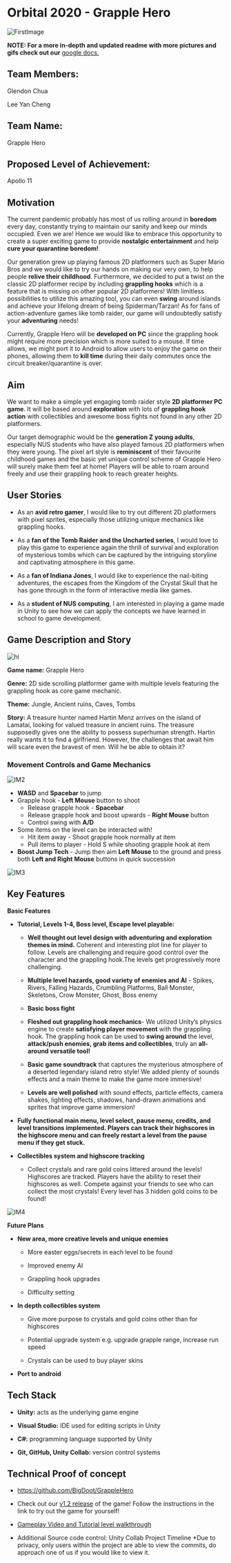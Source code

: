 # Orbital 2020 - Grapple Hero

![FirstImage](https://i.imgur.com/e9U2IXj.png)


**NOTE: For a more in-depth and updated readme with more pictures and gifs check out our** [google docs.](https://docs.google.com/document/d/1ZienwRL9Hxo4fjxwO5wOCKJs8yj-TBVNEFL3Izf8XXE/edit?usp=sharing)
## Team Members:

Glendon Chua

Lee Yan Cheng

## Team Name:

Grapple Hero

## Proposed Level of Achievement: 

Apollo 11

## Motivation

The current pandemic probably has most of us rolling around in **boredom** every day, constantly trying to maintain our sanity and keep our minds occupied. Even we are! Hence we would like to embrace this opportunity to create a super exciting game to provide **nostalgic entertainment** and help **cure your quarantine boredom!**

Our generation grew up playing famous 2D platformers such as Super Mario Bros and we would like to try our hands on making our very own, to help people **relive their childhood**. Furthermore, we decided to put a twist on the classic 2D platformer recipe by including **grappling hooks** which is a feature that is missing on other popular 2D platformers! With limitless possibilities to utilize this amazing tool, you can even **swing** around islands and achieve your lifelong dream of being Spiderman/Tarzan! As for fans of action-adventure games like tomb raider, our game will undoubtedly satisfy your **adventuring** needs! 

Currently, Grapple Hero will be **developed on PC** since the grappling hook might require more precision which is more suited to a mouse. If time allows, we might port it to Android to allow users to enjoy the game on their phones, allowing them to **kill time** during their daily commutes once the circuit breaker/quarantine is over.


## Aim

We want to make a simple yet engaging tomb raider style **2D platformer PC game**. It will be based around **exploration** with lots of **grappling hook action** with collectibles and awesome boss fights not found in any other 2D platformers.

Our target demographic would be the **generation Z young adults**, especially NUS students who have also played famous 2D platformers when they were young. The pixel art style is **reminiscent** of their favourite childhood games and the basic yet unique control scheme of Grapple Hero will surely make them feel at home! Players will be able to roam around freely and use their grappling hook to reach greater heights.

## User Stories

* As an **avid retro gamer**, I would like to try out different 2D platformers with pixel sprites, especially those utilizing unique mechanics like grappling hooks.

* As a **fan of the Tomb Raider and the Uncharted series**, I would love to play this game to experience again the thrill of survival and exploration of mysterious tombs which can be captured by the intriguing storyline and captivating atmosphere in this game.

* As a **fan of Indiana Jones**, I would like to experience the nail-biting adventures, the escapes from the Kingdom of the Crystal Skull that he has gone through in the form of interactive media like games.

* As a **student of NUS computing**, I am interested in playing a game made in Unity to see how we can apply the concepts we have learned in school to game development.


## Game Description and Story

![hi](https://i.imgur.com/X4H9J8M.png)

**Game name:** Grapple Hero 

**Genre:** 2D side scrolling platformer game with multiple levels featuring the grappling hook as core game mechanic.

**Theme:** Jungle, Ancient ruins, Caves, Tombs

**Story:** A treasure hunter named Hartin Menz arrives on the island of Lamatai, looking for valued treasure in ancient ruins. The treasure supposedly gives one the ability to possess superhuman strength. Hartin really wants it to find a girlfriend. However, the challenges that await him will scare even the bravest of men. Will he be able to obtain it?

### Movement Controls and Game Mechanics

![IM2](https://media.giphy.com/media/ZCwoHHgSmesLUGehCw/giphy.gif)

* **WASD** and **Spacebar** to jump
* Grapple hook - **Left Mouse** button to shoot
  * Release grapple hook - **Spacebar**
  * Release grapple hook and boost upwards - **Right Mouse** button
  * Control swing with **A/D**
* Some items on the level can be interacted with!
  * Hit item away - Shoot grapple hook normally at item
  * Pull items to player - Hold S while shooting grapple hook at item
* **Boost Jump Tech** - Jump then aim **Left Mouse** to the ground and press both **Left and Right Mouse** buttons in quick succession

![IM3](https://media.giphy.com/media/elmIceiKRsmPQpSjfH/giphy.gif)

## Key Features

**Basic Features**

* **Tutorial, Levels 1-4, Boss level, Escape level playable:**

  * **Well thought out level design with adventuring and exploration themes in mind.** Coherent and interesting plot line for player to follow. Levels are challenging and require good control over the character and the grappling hook.The levels get progressively more challenging.

  * **Multiple level hazards, good variety of enemies and AI** - Spikes, Rivers, Falling Hazards, Crumbling Platforms, Ball Monster, Skeletons, Crow Monster, Ghost, Boss enemy

  * **Basic boss fight**

  * **Fleshed out grappling hook mechanics**- We utilized Unity’s physics engine to create **satisfying player movement** with the grappling hook. The grappling hook can be used to **swing around** the level, **attack/push enemies, grab items and collectibles**, truly an **all-around versatile tool!**


  * **Basic game soundtrack** that captures the mysterious atmosphere of a deserted legendary island retro style! We added plenty of sounds effects and a main theme to make the game more immersive!
  * **Levels are well polished** with sound effects, particle effects, camera shakes, lighting effects, shadows, hand-drawn animations and sprites that improve game immersion!

* **Fully functional main menu, level select, pause menu, credits, and level transitions implemented. Players can track their highscores in the highscore menu and can freely restart a level from the pause menu if they get stuck.**

* **Collectibles system and highscore tracking**

  * Collect crystals and rare gold coins littered around the levels! Highscores are tracked. Players have the ability to reset their highscores as well. Compete against your friends to see who can collect the most crystals! Every level has 3 hidden gold coins to be found! 

![IM4](https://media.giphy.com/media/S8fiAs4kOGBtDf5gFr/giphy.gif)


**Future Plans**

* **New area, more creative levels and unique enemies**

  * More easter eggs/secrets in each level to be found
  
  * Improved enemy AI
  
  * Grappling hook upgrades
  
  * Difficulty setting
  
* **In depth collectibles system**

  * Give more purpose to crystals and gold coins other than for highscores
  
  * Potential upgrade system e.g. upgrade grapple range, increase run speed
  
  * Crystals can be used to buy player skins
  
* **Port to android**


## Tech Stack

* **Unity:** acts as the underlying game engine

* **Visual Studio:** IDE used for editing scripts in Unity

* **C#:** programming language supported by Unity

* **Git, GitHub, Unity Collab:** version control systems

## Technical Proof of concept

* https://github.com/BigDoot/GrappleHero

* Check out our [v1.2 release](https://github.com/BigDoot/GrappleHero/releases/tag/v1.2) of the game! Follow the instructions in the link to try out the game for yourself!

* [Gameplay Video and Tutorial level walkthrough](https://drive.google.com/file/d/1A5YTXAmSHfZV8AeNW3CJJ9Dg0na_HZ9r/view?usp=sharing)

* Additional Source code control: Unity Collab Project Timeline 
  *Due to privacy, only users within the project are able to view the commits, do approach one of us if you would like to view it.
